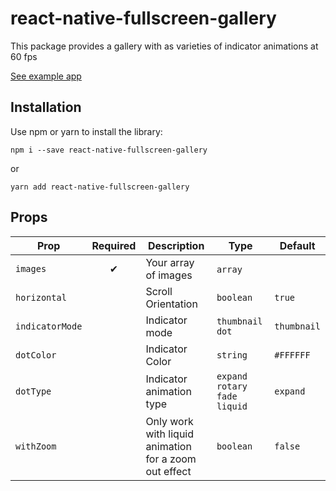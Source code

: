 # react-native-fullscreen-gallery

This package provides a gallery with as varieties of indicator animations at 60 fps

[See example app](https://github.com/vandetho/react-native-fullscreen-gallery-example)

## Installation

Use npm or yarn to install the library:


`npm i --save react-native-fullscreen-gallery`

or

`yarn add react-native-fullscreen-gallery`

## Props

Prop | Required | Description | Type | Default
------ | ------ | ------ | ------ | ------
`images` | <center>✔</center> | Your array of images | `array`️
`horizontal` |  | Scroll Orientation | `boolean` | `true`
`indicatorMode` |  | Indicator mode | `thumbnail` `dot` | `thumbnail`
`dotColor` |  | Indicator Color | `string` | `#FFFFFF`
`dotType` |  | Indicator animation type | `expand` `rotary` `fade` `liquid` | `expand`
`withZoom` |  | Only work with liquid animation for a zoom out effect | `boolean` | `false`
